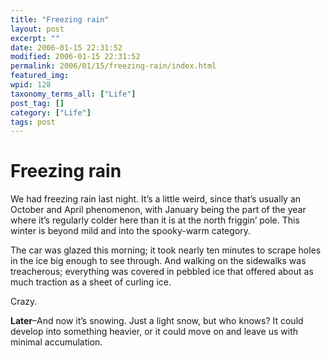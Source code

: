 ```yaml
---
title: "Freezing rain"
layout: post
excerpt: ""
date: 2006-01-15 22:31:52
modified: 2006-01-15 22:31:52
permalink: 2006/01/15/freezing-rain/index.html
featured_img: 
wpid: 128
taxonomy_terms_all: ["Life"]
post_tag: []
category: ["Life"]
tags: post
---
```


# Freezing rain

We had freezing rain last night. It’s a little weird, since that’s usually an October and April phenomenon, with January being the part of the year where it’s regularly colder here than it is at the north friggin’ pole. This winter is beyond mild and into the spooky-warm category.

The car was glazed this morning; it took nearly ten minutes to scrape holes in the ice big enough to see through. And walking on the sidewalks was treacherous; everything was covered in pebbled ice that offered about as much traction as a sheet of curling ice.

Crazy.

**Later**–And now it’s snowing. Just a light snow, but who knows? It could develop into something heavier, or it could move on and leave us with minimal accumulation.